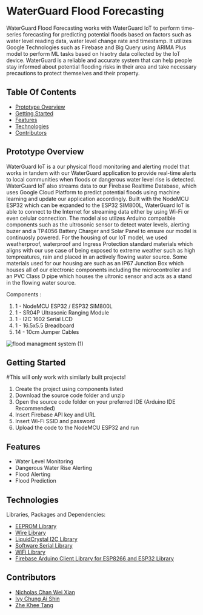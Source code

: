 # WaterGuard Flood Forecasting

WaterGuard Flood Forecasting works with WaterGuard IoT to perform time-series forecasting for predicting potential floods based on factors such as water level reading data, water level change rate and timestamp. 
It utilizes Google Technologies such as Firebase and Big Query using ARIMA Plus model to perform ML tasks based on hisotry data collected by the IoT device.
WaterGuard is a reliable and accurate system that can help people stay informed about potential flooding risks in their area and take necessary precautions to protect themselves and their property.

## Table Of Contents

- [Prototype Overview](#prototype-overview)
- [Getting Started](#getting-started)
- [Features](#features)
- [Technologies](#technologies)
- [Contributors](#contributors)

## Prototype Overview 
WaterGuard IoT is a our physical flood monitoring and alerting model that works in tandem with our WaterGuard application to provide real-time alerts to local communities when floods or dangerous water level rise is detected. WaterGuard IoT also streams data to our Firebase Realtime Database, which uses Google Cloud Platform to predict potential floods using machine learning and update our application accordingly. Built with the NodeMCU ESP32 which can be expanded to the ESP32 SIM800L, WaterGuard IoT is able to connect to the Internet for streaming data either by using Wi-Fi or even celular connection. The model also utilzes Arduino compatible components such as the ultrosonic sensor to detect water levels, alerting buzer and a TP4056 Battery Charger and Solar Panel to ensure our model is continuosly powered. For the housing of our IoT model, we used weatherproof, waterproof and Ingress Protection standard materials which aligns with our use case of being exposed to extreme weather such as high tempreatures, rain and placed in an actively flowing water source. Some materials used for our housing are such as an IP67 Junction Box which houses all of our electronic components including the microcontroller and an PVC Class D pipe which houses the ultronic sensor and acts as a stand in the flowing water source.

Components :
1. 1 - NodeMCU ESP32 / ESP32 SIM800L
2. 1 - SR04P Ultrasonic Ranging Module
3. 1 - I2C 1602 Serial LCD
4. 1 - 16.5x5.5 Breadboard
5. 14 - 10cm Jumper Cables

![flood managment system (1)](https://github.com/nickchan01/WaterGuard/assets/148427518/fc02017b-2fd4-41f7-8260-3e733661ccca)


## Getting Started
#This will only work with similarly built projects!

1. Create the project using components listed
2. Download the source code folder and unzip 
3. Open the source code folder on your preferred IDE (Arduino IDE Recommended)
4. Insert Firebase API key and URL
5. Insert Wi-Fi SSID and password
6. Upload the code to the NodeMCU ESP32 and run 

## Features
- Water Level Monitoring
- Dangerous Water Rise Alerting
- Flood Alerting
- Flood Prediction

## Technologies

Libraries, Packages and Dependencies:
- [EEPROM Library](https://docs.arduino.cc/learn/built-in-libraries/eeprom/)
- [Wire Library](https://www.arduino.cc/reference/en/language/functions/communication/wire/)
- [LiquidCrystal I2C Library](https://www.arduino.cc/reference/en/libraries/liquidcrystal-i2c/)
- [Software Serial Library](https://docs.arduino.cc/learn/built-in-libraries/software-serial/)
- [WiFi Library](https://www.arduino.cc/reference/en/libraries/wifi/)
- [Firebase Arduino Client Library for ESP8266 and ESP32 Library](https://www.arduino.cc/reference/en/libraries/firebase-arduino-client-library-for-esp8266-and-esp32/)


## Contributors 

- [Nicholas Chan Wei Xian](https://github.com/nickchan01)
- [Ivy Chung Ai Shin](https://github.com/ICAS03)
- [Zhe Khee Tang](https://github.com/jackyt0303)

